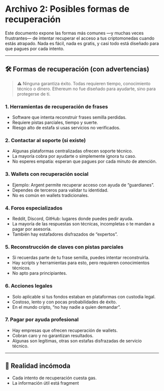 # Archivo 2: Posibles formas de recuperación

Este documento expone las formas más comunes —y muchas veces frustrantes— de intentar recuperar el acceso a tus criptomonedas cuando estás atrapado. Nada es fácil, nada es gratis, y casi todo está diseñado para que pagues por cada intento.

---

## 🛠️ Formas de recuperación (con advertencias)

> ⚠️ Ninguna garantiza éxito. Todas requieren tiempo, conocimiento técnico o dinero. Ethereum no fue diseñado para ayudarte, sino para protegerse de ti.

### 1. Herramientas de recuperación de frases
- Software que intenta reconstruir frases semilla perdidas.
- Requiere pistas parciales, tiempo y suerte.
- Riesgo alto de estafa si usas servicios no verificados.

### 2. Contactar al soporte (si existe)
- Algunas plataformas centralizadas ofrecen soporte técnico.
- La mayoría cobra por ayudarte o simplemente ignora tu caso.
- No esperes empatía: esperan que pagues por cada minuto de atención.

### 3. Wallets con recuperación social
- Ejemplo: Argent permite recuperar acceso con ayuda de “guardianes”.
- Dependes de terceros para validar tu identidad.
- No es común en wallets tradicionales.

### 4. Foros especializados
- Reddit, Discord, GitHub: lugares donde puedes pedir ayuda.
- La mayoría de las respuestas son técnicas, incompletas o te mandan a pagar por asesoría.
- También hay estafadores disfrazados de “expertos”.

### 5. Reconstrucción de claves con pistas parciales
- Si recuerdas parte de tu frase semilla, puedes intentar reconstruirla.
- Hay scripts y herramientas para esto, pero requieren conocimientos técnicos.
- No apto para principiantes.

### 6. Acciones legales
- Solo aplicable si tus fondos estaban en plataformas con custodia legal.
- Costoso, lento y con pocas probabilidades de éxito.
- En el mundo cripto, “no hay nadie a quien demandar”.

### 7. Pagar por ayuda profesional
- Hay empresas que ofrecen recuperación de wallets.
- Cobran caro y no garantizan resultados.
- Algunas son legítimas, otras son estafas disfrazadas de servicio técnico.

---

## 🧨 Realidad incómoda

- Cada intento de recuperación cuesta gas.
- La información útil está fragment
